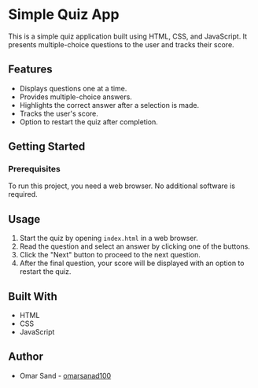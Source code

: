 # Simple Quiz App

This is a simple quiz application built using HTML, CSS, and JavaScript. It presents multiple-choice questions to the user and tracks their score.

## Features

- Displays questions one at a time.
- Provides multiple-choice answers.
- Highlights the correct answer after a selection is made.
- Tracks the user's score.
- Option to restart the quiz after completion.

## Getting Started

### Prerequisites

To run this project, you need a web browser. No additional software is required.

## Usage

1. Start the quiz by opening `index.html` in a web browser.
2. Read the question and select an answer by clicking one of the buttons.
3. Click the "Next" button to proceed to the next question.
4. After the final question, your score will be displayed with an option to restart the quiz.

## Built With

- HTML
- CSS
- JavaScript

## Author

- Omar Sand - [omarsanad100](https://github.com/omarsanad100)
